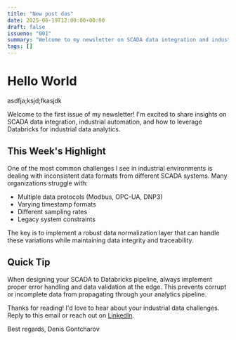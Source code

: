 ```yaml
---
title: "New post das"
date: 2025-06-19T12:00:00+00:00
draft: false
issueno: "001"
summary: "Welcome to my newsletter on SCADA data integration and industrial automation"
tags: []
---
```


# Hello World

asdfja;ksjd;fkasjdk

Welcome to the first issue of my newsletter! I'm excited to share insights on SCADA data integration, industrial automation, and how to leverage Databricks for industrial data analytics.


## This Week's Highlight

One of the most common challenges I see in industrial environments is dealing with inconsistent data formats from different SCADA systems. Many organizations struggle with:

- Multiple data protocols (Modbus, OPC-UA, DNP3)
- Varying timestamp formats
- Different sampling rates
- Legacy system constraints

The key is to implement a robust data normalization layer that can handle these variations while maintaining data integrity and traceability.

## Quick Tip

When designing your SCADA to Databricks pipeline, always implement proper error handling and data validation at the edge. This prevents corrupt or incomplete data from propagating through your analytics pipeline.

Thanks for reading! I'd love to hear about your industrial data challenges. Reply to this email or reach out on [LinkedIn](https://www.linkedin.com/in/gontcharovd).

Best regards,
Denis Gontcharov
